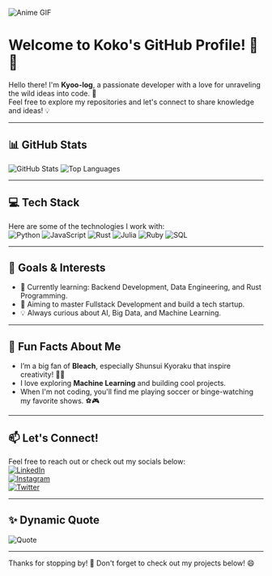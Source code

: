![Anime GIF](https://media4.giphy.com/media/v1.Y2lkPTc5MGI3NjExNHhxN3E0Nm0wbDg5azZ2OGRsanpjd3E2YjV5Yzh6aHoweXJzN29qYiZlcD12MV9pbnRlcm5hbF9naWZfYnlfaWQmY3Q9Zw/uLYyeL5TV7QcnRrpKK/giphy.webp)

# Welcome to Koko's GitHub Profile! 🚀✨

Hello there! I'm **Kyoo-log**, a passionate developer with a love for unraveling the wild ideas into code. 🌟  
Feel free to explore my repositories and let's connect to share knowledge and ideas! 💡

---

## 📊 GitHub Stats
![GitHub Stats](https://github-readme-stats.vercel.app/api?username=kyoo-log&show_icons=true&theme=tokyonight)
![Top Languages](https://github-readme-stats.vercel.app/api/top-langs/?username=kyoo-log&layout=compact&theme=tokyonight)

---

## 💻 Tech Stack
Here are some of the technologies I work with:  
![Python](https://img.shields.io/badge/Python-3776AB?style=for-the-badge&logo=python&logoColor=white)
![JavaScript](https://img.shields.io/badge/JavaScript-F7DF1E?style=for-the-badge&logo=javascript&logoColor=black)
![Rust](https://img.shields.io/badge/Rust-000000?style=for-the-badge&logo=rust&logoColor=white)
![Julia](https://img.shields.io/badge/Julia-9558B2?style=for-the-badge&logo=julia&logoColor=white)
![Ruby](https://img.shields.io/badge/Ruby-CC342D?style=for-the-badge&logo=ruby&logoColor=white)
![SQL](https://img.shields.io/badge/SQL-003B57?style=for-the-badge&logo=postgresql&logoColor=white)

---

## 🎯 Goals & Interests
- 🌱 Currently learning: Backend Development, Data Engineering, and Rust Programming.
- 🚀 Aiming to master Fullstack Development and build a tech startup.
- 💡 Always curious about AI, Big Data, and Machine Learning.

---

## 🌟 Fun Facts About Me
- I’m a big fan of **Bleach**, especially Shunsui Kyoraku that inspire creativity! 🎥✨
- I love exploring **Machine Learning** and building cool projects.
- When I'm not coding, you'll find me playing soccer or binge-watching my favorite shows. ⚽🎮

---

## 📫 Let's Connect!
Feel free to reach out or check out my socials below:  
[![LinkedIn](https://img.shields.io/badge/LinkedIn-0077B5?style=for-the-badge&logo=linkedin&logoColor=white)](https://linkedin.com/in/movahmi)  
[![Instagram](https://img.shields.io/badge/Instagram-E4405F?style=for-the-badge&logo=instagram&logoColor=white)](https://instagram.com/movahmi)  
[![Twitter](https://img.shields.io/badge/Twitter-1DA1F2?style=for-the-badge&logo=twitter&logoColor=white)](https://twitter.com/kyo91_)

---

## ✨ Dynamic Quote
![Quote](https://quotes-github-readme.vercel.app/api?type=horizontal&theme=radical)

---

Thanks for stopping by! 🌟 Don't forget to check out my projects below! 😄
